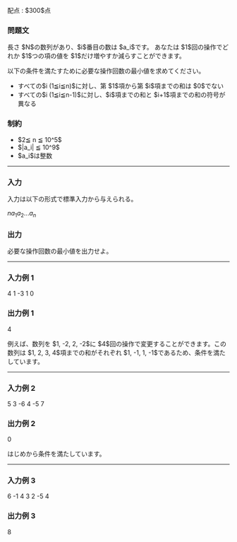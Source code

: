 
<div>

<span>

<span>

<p>
配点 : $300$点
</p>

<div>

<section>

### **問題文**

<p>
長さ $N$の数列があり、$i$番目の数は $a_i$です。
あなたは $1$回の操作でどれか $1$つの項の値を $1$だけ増やすか減らすことができます。
</p>

<p>
以下の条件を満たすために必要な操作回数の最小値を求めてください。
</p>

<ul>

<li>
すべての$i (1≦i≦n)$に対し、第 $1$項から第 $i$項までの和は $0$でない
</li>

<li>
すべての$i (1≦i≦n-1)$に対し、$i$項までの和と $i+1$項までの和の符号が異なる
</li>

</ul>

</section>

</div>

<div>

<section>

### **制約**

<ul>

<li>
$2≦ n ≦ 10^5$
</li>

<li>
$|a_i| ≦ 10^9$
</li>

<li>
$a_i$は整数
</li>

</ul>

</section>

</div>

---

<div>

<div>

<section>

### **入力**

<p>
入力は以下の形式で標準入力から与えられる。
</p>

<div>

$n$$a_1$$a_2$$...$$a_n$
</div>

</section>

</div>

<div>

<section>

### **出力**

<p>
必要な操作回数の最小値を出力せよ。
</p>

</section>

</div>

</div>

---

<div>

<section>

### **入力例 1**

<div>

4
1 -3 1 0

</div>

</section>

</div>

<div>

<section>

### **出力例 1**

<div>

4

</div>

<p>
例えば、数列を $1, -2, 2, -2$に $4$回の操作で変更することができます。この数列は $1, 2, 3, 4$項までの和がそれぞれ $1, -1, 1, -1$であるため、条件を満たしています。
</p>

</section>

</div>

---

<div>

<section>

### **入力例 2**

<div>

5
3 -6 4 -5 7

</div>

</section>

</div>

<div>

<section>

### **出力例 2**

<div>

0

</div>

<p>
はじめから条件を満たしています。
</p>

</section>

</div>

---

<div>

<section>

### **入力例 3**

<div>

6
-1 4 3 2 -5 4

</div>

</section>

</div>

<div>

<section>

### **出力例 3**

<div>

8

</div>

</section>

</div>

</span>

</span>

</div>
